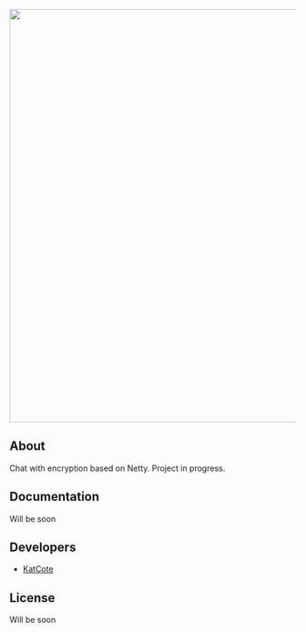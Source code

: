 <p align="center">
      <img src="https://i.ibb.co/rZF2rhn/CSChat2.png" width="726">
</p>

## About

Chat with encryption based on Netty.
Project in progress.

## Documentation

Will be soon

## Developers

- [KatCote](https://github.com/KatCote)

## License

Will be soon
